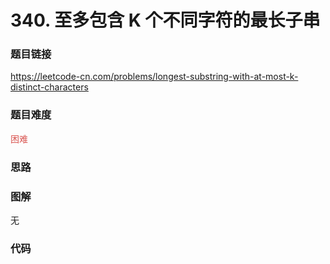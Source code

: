# 340. 至多包含 K 个不同字符的最长子串

### 题目链接

https://leetcode-cn.com/problems/longest-substring-with-at-most-k-distinct-characters

### 题目难度

<font color=#D9534F>困难</font>

### 思路



### 图解

无

### 代码

```python
```